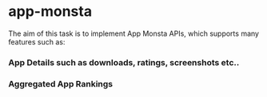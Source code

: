 # app-monsta

The aim of this task is to implement App Monsta APIs, which supports many features such as:

### App Details such as downloads, ratings, screenshots etc..
### Aggregated App Rankings

